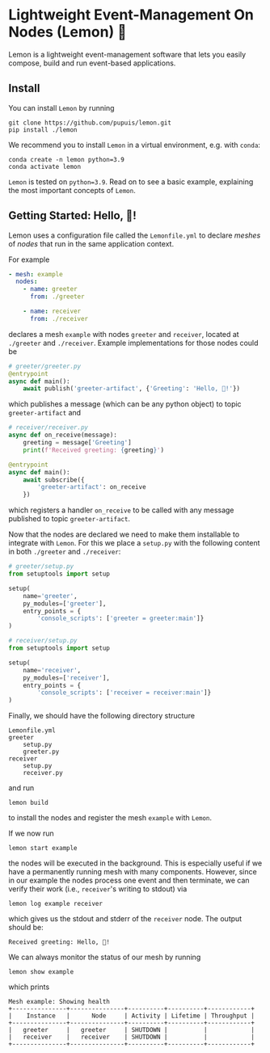 # Lightweight Event-Management On Nodes (Lemon) 🍋

Lemon is a lightweight event-management software that lets you easily compose, build and run
event-based applications.

## Install
You can install `Lemon` by running

```shell
git clone https://github.com/pupuis/lemon.git
pip install ./lemon
```

We recommend you to install `Lemon` in a virtual environment, e.g. with `conda`:

```shell
conda create -n lemon python=3.9
conda activate lemon
```

`Lemon` is tested on `python=3.9`. Read on to see a basic example, explaining the most important concepts of `Lemon`.

## Getting Started: Hello, 🍋!
Lemon uses a configuration file called the `Lemonfile.yml` to declare *meshes* of
*nodes* that run in the same application context.

For example
```yaml
- mesh: example
  nodes:
    - name: greeter
      from: ./greeter

    - name: receiver
      from: ./receiver
```
declares a mesh `example` with nodes `greeter` and `receiver`, located at `./greeter` and `./receiver`. Example implementations for those nodes could be

```python
# greeter/greeter.py
@entrypoint
async def main():
    await publish('greeter-artifact', {'Greeting': 'Hello, 🍋!'})
```

which publishes a message (which can be any python object) to topic `greeter-artifact` and

```python
# receiver/receiver.py
async def on_receive(message):
    greeting = message['Greeting']
    print(f'Received greeting: {greeting}')

@entrypoint
async def main():
    await subscribe({
        'greeter-artifact': on_receive
    })
```

which registers a handler `on_receive` to be called with any message published to topic `greeter-artifact`.

Now that the nodes are declared we need to make them installable to integrate with `Lemon`. For this we place a `setup.py` with the following content in both `./greeter` and `./receiver`:

```python
# greeter/setup.py
from setuptools import setup

setup(
    name='greeter',
    py_modules=['greeter'],
    entry_points = {
        'console_scripts': ['greeter = greeter:main']}
)
```
```python
# receiver/setup.py
from setuptools import setup

setup(
    name='receiver',
    py_modules=['receiver'],
    entry_points = {
        'console_scripts': ['receiver = receiver:main']}
)
```

Finally, we should have the following directory structure
```
Lemonfile.yml
greeter
    setup.py
    greeter.py
receiver
    setup.py
    receiver.py
```
and run
```shell
lemon build
```
to install the nodes and register the mesh `example` with `Lemon`.

If we now run
```shell
lemon start example
```
the nodes will be executed in the background. This is especially useful if we have a permanently running mesh with many components. However, since in our example the nodes process one event and then terminate, we can verify their work (i.e., `receiver`'s writing to stdout) via

```shell
lemon log example receiver
```
which gives us the stdout and stderr of the `receiver` node. The output should be:

```shell
Received greeting: Hello, 🍋!
```

We can always monitor the status of our mesh by running

```shell
lemon show example
```
which prints
```shell
Mesh example: Showing health
+---------------+---------------+----------+----------+------------+
|    Instance   |      Node     | Activity | Lifetime | Throughput |
+---------------+---------------+----------+----------+------------+
|   greeter     |   greeter     | SHUTDOWN |          |            |
|   receiver    |   receiver    | SHUTDOWN |          |            |
+---------------+---------------+----------+----------+------------+
```
